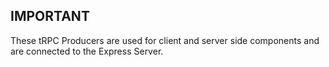 ## IMPORTANT

These tRPC Producers are used for client and server side components and are connected to the Express Server.
